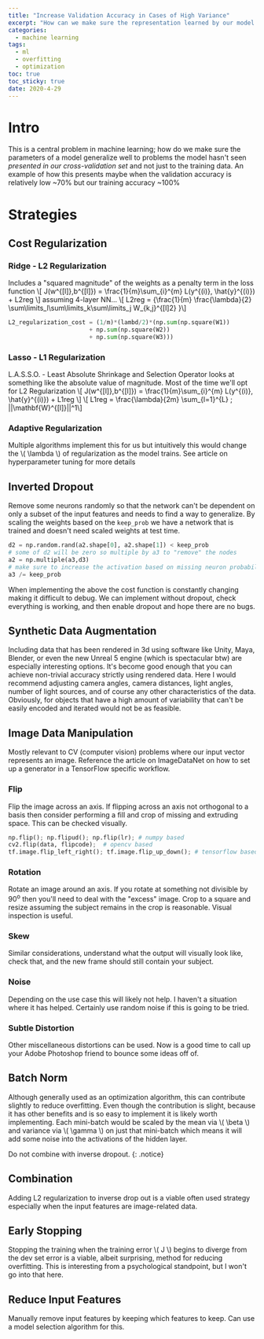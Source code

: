 ```yaml
---
title: "Increase Validation Accuracy in Cases of High Variance" 
excerpt: "How can we make sure the representation learned by our model will be applicable to data the model has never seen before. Overfitting can reduce the validation accuracy of our data."
categories:
  - machine learning
tags:
  - ml
  - overfitting
  - optimization
toc: true
toc_sticky: true
date: 2020-4-29
---
```

<script id="MathJax-script" async src="https://cdnjs.cloudflare.com/ajax/libs/mathjax/2.7.7/MathJax.js?config=TeX-MML-AM_CHTML"></script>
<script async src="https://unpkg.com/mermaid@8.6.4/dist/mermaid.min.js"></script>

# Intro
This is a central problem in machine learning; how do we make sure the parameters of a model generalize well to problems the model hasn't seen *presented in our cross-validation set* and not just to the training data. An example of how this presents maybe when the validation accuracy is relatively low ~70% but our training accuracy ~100%

# Strategies
## Cost Regularization
### Ridge - L2 Regularization
Includes a "squared magnitude" of the weights as a penalty term in the loss function
\\[ J(w^{[l]},b^{[l]}) = \frac{1}{m}\sum_{i}^{m} L(y^{(i)}, \hat{y}^{(i)}) + L2reg \\]
assuming 4-layer NN...
\\[ L2reg = {\frac{1}{m} \frac{\lambda}{2} \sum\limits_l\sum\limits_k\sum\limits_j W_{k,j}^{[l]2} }\\]
```python
L2_regularization_cost = (1/m)*(lambd/2)*(np.sum(np.square(W1))
                       + np.sum(np.square(W2))
                       + np.sum(np.square(W3)))
```
### Lasso - L1 Regularization
L.A.S.S.O. - Least Absolute Shrinkage and Selection Operator looks at something like the absolute value of magnitude. Most of the time we'll opt for L2 Regularization
\\[ J(w^{[l]},b^{[l]}) = \frac{1}{m}\sum_{i}^{m} L(y^{(i)}, \hat{y}^{(i)}) + L1reg \\]
\\[ L1reg = \frac{\lambda}{2m} \sum_{l=1}^{L} \; ||\mathbf{W}^{[l]}||^1\\]

### Adaptive Regularization
Multiple algorithms implement this for us but intuitively this would change the \\( \lambda \\) of regularization as the model trains. See article on hyperparameter tuning for more details

## Inverted Dropout
Remove some neurons randomly so that the network can't be dependent on only a subset of the input features and needs to find a way to generalize. By scaling the weights based on the `keep_prob` we have a network that is trained and doesn't need scaled weights at test time.
```python
d2 = np.random.rand(a2.shape[0], a2.shape[1]) < keep_prob
# some of d2 will be zero so multiple by a3 to "remove" the nodes
a2 = np.multiple(a3,d3)
# make sure to increase the activation based on missing neuron probability
a3 /= keep_prob
```
When implementing the above the cost function is constantly changing making it difficult to debug. We can implement without dropout, check everything is working, and then enable dropout and hope there are no bugs.
## Synthetic Data Augmentation
Including data that has been rendered in 3d using software like Unity, Maya, Blender, or even the new Unreal 5 engine (which is spectacular btw) are especially interesting options. It's become good enough that you can achieve non-trivial accuracy strictly using rendered data.
Here I would recommend adjusting camera angles, camera distances, light angles, number of light sources, and of course any other characteristics of the data. Obviously, for objects that have a high amount of variability that can't be easily encoded and iterated would not be as feasible.

## Image Data Manipulation
Mostly relevant to CV (computer vision) problems where our input vector represents an image. Reference the article on ImageDataNet on how to set up a generator in a TensorFlow specific workflow.

### Flip
Flip the image across an axis. If flipping across an axis not orthogonal to a basis then consider performing a fill and crop of missing and extruding space. This can be checked visually.
```python
np.flip(); np.flipud(); np.flip(lr); # numpy based
cv2.flip(data, flipcode);  # opencv based
tf.image.flip_left_right(); tf.image.flip_up_down(); # tensorflow based
```
### Rotation
Rotate an image around an axis. If you rotate at something not divisible by 90<sup>o</sup> then you'll need to deal with the "excess" image. Crop to a square and resize assuming the subject remains in the crop is reasonable. Visual inspection is useful.

### Skew
Similar considerations, understand what the output will visually look like, check that, and the new frame should still contain your subject.

### Noise
Depending on the use case this will likely not help. I haven't a situation where it has helped. Certainly use random noise if this is going to be tried.

### Subtle Distortion
Other miscellaneous distortions can be used. Now is a good time to call up your Adobe Photoshop friend to bounce some ideas off of.

## Batch Norm
Although generally used as an optimization algorithm, this can contribute slightly to reduce overfitting. Even though the contribution is slight, because it has other benefits and is so easy to implement it is likely worth implementing. Each mini-batch would be scaled by the mean via \\( \beta \\) and variance via \\( \gamma \\) on just that mini-batch which means it will add some noise into the activations of the hidden layer.

Do not combine with inverse dropout.
{: .notice}

## Combination
Adding L2 regularization to inverse drop out is a viable often used strategy especially when the input features are image-related data.

## Early Stopping
Stopping the training when the training error \\( J \\) begins to diverge from the dev set error is a viable, albeit surprising, method for reducing overfitting. This is interesting from a psychological standpoint, but I won't go into that here.

## Reduce Input Features
Manually remove input features by keeping which features to keep. Can use a model selection algorithm for this.